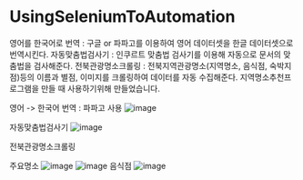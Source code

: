 # UsingSeleniumToAutomation
영어를 한국어로 번역 : 구글 or 파파고를 이용하여 영어 데이터셋을 한글 데이터셋으로 번역시킨다.
자동맞춤법검사기 : 인쿠르트 맞춤법 검사기를 이용해 자동으로 문서의 맞춤법을 검사해준다.
전북관광명소크롤링 : 전북지역관광명소(지역명소, 음식점, 숙박지점)등의 이름과 별점, 이미지를 크롤링하여 데이터를 자동 수집해준다. 지역명소추천프로그램을 만들 때 사용하기위해 만들었습니다.

영어 -> 한국어 번역 : 파파고 사용
![image](https://user-images.githubusercontent.com/83442902/216617661-044d4f27-429f-4b3f-841c-c4b0fc7f9dc4.png)



자동맞춤법검사기
![image](https://user-images.githubusercontent.com/83442902/216617943-371ace7f-007e-4309-aefb-f630599ae53e.png)




전북관광명소크롤링

주요명소
![image](https://user-images.githubusercontent.com/83442902/216616980-ddd3d88c-aac4-43e0-83e9-cdf01e907b7d.png)
![image](https://user-images.githubusercontent.com/83442902/216617126-2730a63f-d512-42d5-b1a4-54afdf96737a.png)
음식점
![image](https://user-images.githubusercontent.com/83442902/216617244-a6bbcca4-fcf9-4c59-a50c-0245f0a8861c.png)


